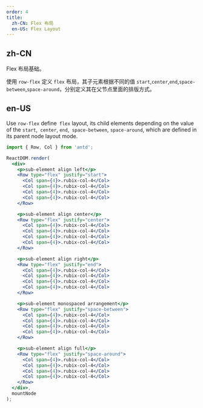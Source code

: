 ```yaml
---
order: 4
title: 
  zh-CN: Flex 布局
  en-US: Flex Layout
---
```


## zh-CN

Flex 布局基础。

使用 `row-flex` 定义 `flex` 布局，其子元素根据不同的值 `start`,`center`,`end`,`space-between`,`space-around`，分别定义其在父节点里面的排版方式。

## en-US

Use `row-flex` define` flex` layout, its child elements depending on the value of the `start`,` center`, `end`,` space-between`, `space-around`, which are defined in its parent node layout mode.

````jsx
import { Row, Col } from 'antd';

ReactDOM.render(
  <div>
    <p>sub-element align left</p>
    <Row type="flex" justify="start">
      <Col span={4}>.rubix-col-4</Col>
      <Col span={4}>.rubix-col-4</Col>
      <Col span={4}>.rubix-col-4</Col>
      <Col span={4}>.rubix-col-4</Col>
    </Row>

    <p>sub-element align center</p>
    <Row type="flex" justify="center">
      <Col span={4}>.rubix-col-4</Col>
      <Col span={4}>.rubix-col-4</Col>
      <Col span={4}>.rubix-col-4</Col>
      <Col span={4}>.rubix-col-4</Col>
    </Row>

    <p>sub-element align right</p>
    <Row type="flex" justify="end">
      <Col span={4}>.rubix-col-4</Col>
      <Col span={4}>.rubix-col-4</Col>
      <Col span={4}>.rubix-col-4</Col>
      <Col span={4}>.rubix-col-4</Col>
    </Row>

    <p>sub-element monospaced arrangement</p>
    <Row type="flex" justify="space-between">
      <Col span={4}>.rubix-col-4</Col>
      <Col span={4}>.rubix-col-4</Col>
      <Col span={4}>.rubix-col-4</Col>
      <Col span={4}>.rubix-col-4</Col>
    </Row>

    <p>sub-element align full</p>
    <Row type="flex" justify="space-around">
      <Col span={4}>.rubix-col-4</Col>
      <Col span={4}>.rubix-col-4</Col>
      <Col span={4}>.rubix-col-4</Col>
      <Col span={4}>.rubix-col-4</Col>
    </Row>
  </div>,
  mountNode
);
````
